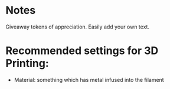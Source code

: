 # Notes
Giveaway tokens of appreciation. Easily add your own text.

# Recommended settings for 3D Printing:
- Material: something which has metal infused into the filament
